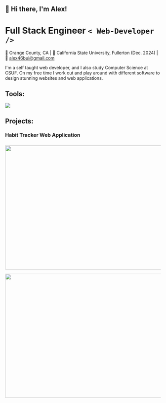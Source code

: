 ## 👋 Hi there, I'm Alex! 

# **Full Stack Engineer** ```< Web-Developer />``` 

📍  Orange County, CA | 🏫 California State University, Fullerton (Dec. 2024) | 📧 alex46bui@gmail.com

I'm a self taught web developer, and I also study Computer Science at CSUF. On my free time I work out and play around with different software to design stunning websites and web applications. 


 
## Tools:       
<p align ="left">
<a href = "https://skillsicons.dev">
      <img src = "https://skillicons.dev/icons?i=react,js,html,css,postgres,nodejs,py,php,firebase&theme=dark"/>
</a>
</p>

## Projects:
### Habit Tracker Web Application
#####
#####
<p align = "left">
<img src = "https://github.com/Bui-Alex46/Bui-Alex46/assets/78528694/23b791d0-8d55-4901-9baa-2f5b9953c5bb" width = "800" height = "400" />
</p>
<img src = "https://github.com/Bui-Alex46/Bui-Alex46/assets/78528694/40a32a97-a7cb-479c-8be0-f8505905e839" width = "800" height = "400" />
   
  
 
